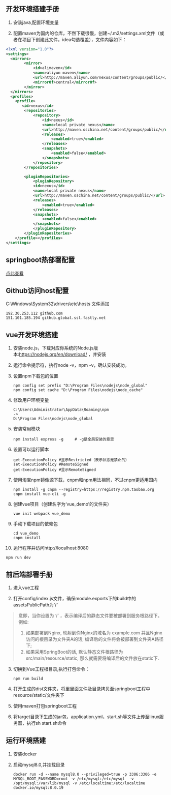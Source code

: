 ## 开发环境搭建手册

1. 安装java,配置环境变量

2. 配置maven为国内的仓库，不然下载很慢，创建~/.m2/settings.xml文件（或者在项目下创建此文件，idea勾选覆盖），文件内容如下：

```xml
<?xml version="1.0"?>
<settings>
  <mirrors>
        <mirror>
            <id>alimaven</id>
            <name>aliyun maven</name>
            <url>http://maven.aliyun.com/nexus/content/groups/public/</url>
            <mirrorOf>central</mirrorOf>
        </mirror>
  </mirrors>
  <profiles>
    <profile>
       <id>nexus</id>
        <repositories>
            <repository>
                <id>nexus</id>
                <name>local private nexus</name>
                <url>http://maven.oschina.net/content/groups/public/</url>
                <releases>
                    <enabled>true</enabled>
                </releases>
                <snapshots>
                    <enabled>false</enabled>
                </snapshots>
            </repository>
        </repositories>

        <pluginRepositories>
            <pluginRepository>
            <id>nexus</id>
            <name>local private nexus</name>
            <url>http://maven.oschina.net/content/groups/public/</url>
            <releases>
                <enabled>true</enabled>
            </releases>
            <snapshots>
                <enabled>false</enabled>
            </snapshots>
            </pluginRepository>
        </pluginRepositories>
    </profile></profiles>
</settings>
```

## springboot热部署配置
[点此查看](https://www.jianshu.com/p/e40d111c7bfc?utm_source=oschina-app)


## Github访问host配置

C:\Windows\System32\drivers\etc\hosts 文件添加

```
192.30.253.112 github.com
151.101.185.194 github.global.ssl.fastly.net
```



## vue开发环境搭建

1. 安装node.js，下载对应你系统的Node.js版本:https://nodejs.org/en/download/ ，并安装

2. 运行命令提示符，执行node -v，npm -v，确认安装成功。

3. 设置npm下载包的位置

   ``` npm
   npm config set prefix "D:\Program Files\nodejs\node_global"
   npm config set cache "D:\Program Files\nodejs\node_cache"
   ```
   
4. 修改用户环境变量
   ```
   C:\Users\Administrator\AppData\Roaming\npm
   ->
   D:\Program Files\nodejs\node_global
   ```

5. 安装常用模块
   ```
   npm install express -g     # -g是全局安装的意思
   ```

6. 设置可以运行脚本
    ```
    get-ExecutionPolicy #显示Restricted（表示状态是禁止的）
    set-ExecutionPolicy #RemoteSigned
    get-ExecutionPolicy #显示RemoteSigned
    ```
   
7. 使用淘宝npm镜像源下载，cnpm和npm用法相同，不过cnpm更适用国内
   ```
   npm install -g cnpm --registry=https://registry.npm.taobao.org
   cnpm install vue-cli -g
   ```
   
8. 创建vue项目（创建名字为‘vue_demo’的文件夹）

   ```
   vue init webpack vue_demo
   ```

9. 手动下载项目的依赖包

   ```
   cd vue_demo
   cnpm install
   ```

10. 运行程序并访问http://localhost:8080
   ```
   npm run dev
   ```
   


## 前后端部署手册

1. 进入vue工程

2. 打开config/index.js文件，确保module.exports下的build中的assetsPublicPath为'/'

  > 意即，当你设置为 ‘/’ ，表示编译后的静态文件要被部署到服务根路径下。例如:  
  >  1. 如果部署到Nginx, 映射到你Nginx的域名为 example.com 并且Nginx访问的根目录为文件夹A的话, 编译后的文件将会被部署到文件夹A路径下;  
  >  2. 如果采用SpringBoot的话, 默认静态文件根路径为src/main/resource/static, 那么就需要将编译后的文件放在static下.  

3. 切换到Vue工程根目录,执行打包命令：  
   ```
   npm run build
   ```

4. 打开生成的dist文件夹，将里里面文件及目录拷贝至springboot工程中resource/static/文件夹下

5. 使用maven打包springboot工程

6. 将target目录下生成的jar包，application.yml，start.sh等文件上传至linux服务器，执行sh start.sh命令

## 运行环境搭建

1. 安装docker

2. 启动mysql8.0,并挂载目录

   ```
   docker run -d --name mysql8.0 --privileged=true -p 3306:3306 -e MYSQL_ROOT_PASSWORD=root -v /etc/mysql:/etc/mysql  -v /opt/mysql:/var/lib/mysql -v /etc/localtime:/etc/localtime docker.io/mysql:8.0.19
   ```
